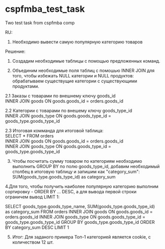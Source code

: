 # cspfmba_test_task
Two test task from cspfmba comp

RU:
1.	Необходимо вывести самую популярную категорию товаров

Решение:
1. Создадим необходимые таблицы с помощью предложенных команд.


2. Объединим необходимые поля таблиц с помошью INNER JOIN для того, чтобы избежать NULL категории и NULL продуктов: обрабатываем существущие категории с существующими продуктами.

2.1 Заказы с товарами по внешнему ключу goods_id<br />
  INNER JOIN goods ON goods.goods_id = orders.goods_id 
  
2.2 Категории с товарами по внешему ключу goods_type_id<br />
  INNER JOIN goods_type ON goods.goods_type_id = goods_type.goods_type_id 
  
2.3 Итоговая комманда для итоговой таблица:<br />
  SELECT *  FROM orders <br />
  INNER JOIN goods ON goods.goods_id = orders.goods_id <br />
  INNER JOIN goods_type ON goods.goods_type_id = goods_type.goods_type_id <br />


3. Чтобы посчитать сумму товаром по категориям необходимо выполнить GROUP BY по полю goods_type_id, добавим необходимый столбец в итоговую таблицу и запишим как "category_sum":<br />
  SUM(goods_type.goods_type_id) as category_sum


4.Для того, чтобы получить наиболее популярную категорию выполним сортировку - ORDER BY ... DESC, а для вывода первой строки ограничем вывод LIMIT 1:

SELECT goods_type.goods_type_name, SUM(goods_type.goods_type_id) as category_sum FROM orders 
INNER JOIN goods ON goods.goods_id = orders.goods_id 
INNER JOIN goods_type ON goods.goods_type_id = goods_type.goods_type_id 
GROUP BY goods_type.goods_type_id ORDER BY category_sum DESC LIMIT 1

5. Итог: Для заданого примера Топ-1 категорией является cookie, с количеством 12 шт.
